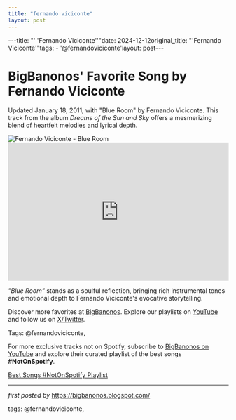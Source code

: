 ```yaml
---
title: "fernando viciconte"
layout: post
---
```

---title: "' 'Fernando Viciconte''"date: 2024-12-12original_title: "'Fernando Viciconte'"tags:  - '@fernandoviciconte'layout: post---<!-- Post Title --><h1 >BigBanonos' Favorite Song by Fernando Viciconte</h1> <!-- Introductory Text --><p >Updated January 18, 2011, with "Blue Room" by Fernando Viciconte. This track from the album <em>Dreams of the Sun and Sky</em> offers a mesmerizing blend of heartfelt melodies and lyrical depth.</p> <!-- Featured Image --><div > <img src="https://f4.bcbits.com/img/0020819761_10.jpg" alt="Fernando Viciconte - Blue Room" /></div> <!-- YouTube Video Embed --><div > <iframe width="100%" height="315" src="https://www.youtube.com/embed/3tBmqo2Ws0E" title="Blue Room" frameborder="0" allow="accelerometer; autoplay; clipboard-write; encrypted-media; gyroscope; picture-in-picture; web-share" referrerpolicy="strict-origin-when-cross-origin" allowfullscreen></iframe></div> <!-- Song Information --><div > <p><em>"Blue Room"</em> stands as a soulful reflection, bringing rich instrumental tones and emotional depth to Fernando Viciconte's evocative storytelling.</p></div> <!-- Footer Links --><div > <p>Discover more favorites at <a href="https://bigbanonos.blogspot.com/" target="_blank">BigBanonos</a>. Explore our playlists on <a href="https://www.youtube.com/@BigBanonos" target="_blank">YouTube</a> and follow us on <a href="https://x.com/bigbanonos" target="_blank">X/Twitter</a>.</p></div> <!-- Tags --><p >Tags: @fernandoviciconte,</p><!--Subscribe and Playlist Links--><div>    <p>For more exclusive tracks not on Spotify, subscribe to <a href="https://www.youtube.com/@BigBanonos" target="_blank">BigBanonos on YouTube</a> and explore their curated playlist of the best songs <strong>#NotOnSpotify</strong>.</p>    <p><a href="https://www.youtube.com/playlist?list=PLtuNtuTatqI0kFahUCbtbfenC_ET5O_tr" target="_blank">Best Songs #NotOnSpotify Playlist<br /></a></p></div><hr /><p><em>first posted by</em> <a href="https://bigbanonos.blogspot.com/" rel="noopener" target="_new">https://bigbanonos.blogspot.com/</a></p><p>tags: @fernandoviciconte,</p>